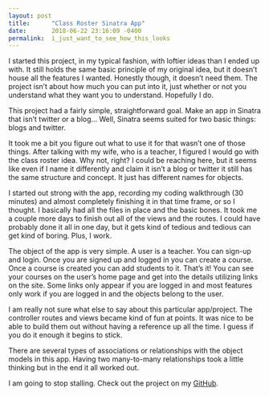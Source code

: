```yaml
---
layout: post
title:      "Class Roster Sinatra App"
date:       2018-06-22 23:16:09 -0400
permalink:  i_just_want_to_see_how_this_looks
---
```



I started this project, in my typical fashion, with loftier ideas than I ended up with. It still holds the same basic principle of my original idea, but it doesn’t house all the features I wanted. Honestly though, it doesn’t need them. The project isn’t about how much you can put into it, just whether or not you understand what they want you to understand. Hopefully I do.

This project had a fairly simple, straightforward goal. Make an app in Sinatra that isn’t twitter or a blog… Well, Sinatra seems suited for two basic things: blogs and twitter.
 
It took me a bit you figure out what to use it for that wasn’t one of those things. After talking with my wife, who is a teacher, I figured I would go with the class roster idea. Why not, right? I could be reaching here, but it seems like even if I name it differently and claim it isn’t a blog or twitter it still has the same structure and concept. It just has different names for objects.

I started out strong with the app, recording my coding walkthrough (30 minutes) and almost completely finishing it in that time frame, or so I thought. I basically had all the files in place and the basic bones. It took me a couple more days to finish out all of the views and the routes. I could have probably done it all in one day, but it gets kind of tedious and tedious can get kind of boring. Plus, I work.

The object of the app is very simple. A user is a teacher. You can sign-up and login. Once you are signed up and logged in you can create a course. Once a course is created you can add students to it. That’s it! You can see your courses on the user’s home page and get into the details utilizing links on the site. Some links only appear if you are logged in and most features only work if you are logged in and the objects belong to the user.

I am really not sure what else to say about this particular app/project. The controller routes and views became kind of fun at points. It was nice to be able to build them out without having a reference up all the time. I guess if you do it enough it begins to stick.

There are several types of associations or relationships with the object models in this app. Having two many-to-many relationships took a little thinking but in the end it all worked out.

I am going to stop stalling. Check out the project on my [GitHub](https://github.com/kanndide/class-roster-app).
